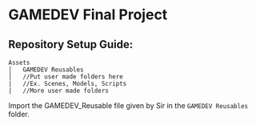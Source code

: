 # GAMEDEV Final Project

## Repository Setup Guide:
```
Assets
│   GAMEDEV Reusables
│   //Put user made folders here
|   //Ex. Scenes, Models, Scripts
|   //More user made folders
```
Import the GAMEDEV_Reusable file given by Sir in the `GAMEDEV Reusables` folder.
